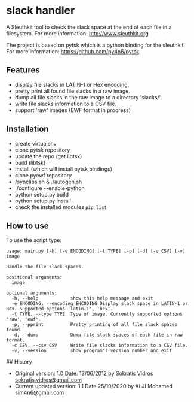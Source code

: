 slack handler
=============

A Sleuthkit tool to check the slack space at the end of each file in a filesystem.  For more information: http://www.sleuthkit.org

The project is based on pytsk which is a python binding for the sleuthkit. For more information: https://github.com/py4n6/pytsk

## Features

- display file slacks in LATIN-1 or Hex encoding.
- pretty print all found file slacks in a raw image.
- dump all file slacks in the raw image to a directory 'slacks/'.
- write file slacks information to a CSV file. 
- support 'raw' images (EWF format in progress)

## Installation

- create virtualenv 
- clone pytsk repository
- update the repo (get libtsk)
- build (libtsk)
- install (which will install pytsk bindings) 
- clone pyewf repository
- /synclibs.sh & ./autogen.sh 
- ./configure --enable-python
- python setup.py build
- python setup.py install 
- check the installed modules `pip list`


## How to use


To use the script type: 

```
usage: main.py [-h] [-e ENCODING] [-t TYPE] [-p] [-d] [-c CSV] [-v] image

Handle the file slack spaces.

positional arguments:
  image

optional arguments:
  -h, --help            show this help message and exit
  -e ENCODING, --encoding ENCODING Display slack space in LATIN-1 or Hex. Supported options 'latin-1', 'hex'.
  -t TYPE, --type TYPE  Type of image. Currently supported options 'raw', 'ewf'.
  -p, --pprint          Pretty printing of all file slack spaces found.
  -d, --dump            Dump file slack spaces of each file in raw format.
  -c CSV, --csv CSV     Write file slacks information to a CSV file.
  -v, --version         show program's version number and exit
```

## History 

- Original version: 1.0 Date: 13/06/2012 by Sokratis Vidros <sokratis.vidros@gmail.com>
- Current updated version: 1.1 Date 25/10/2020 by ALJI Mohamed <sim4n6@gmail.com>
